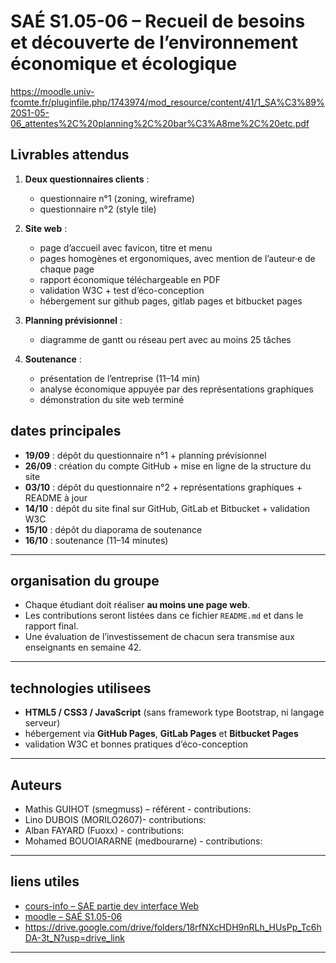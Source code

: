 # SAÉ S1.05-06 – Recueil de besoins et découverte de l’environnement économique et écologique

https://moodle.univ-fcomte.fr/pluginfile.php/1743974/mod_resource/content/41/1_SA%C3%89%20S1-05-06_attentes%2C%20planning%2C%20bar%C3%A8me%2C%20etc.pdf

## Livrables attendus
1. **Deux questionnaires clients** :  
   - questionnaire n°1 (zoning, wireframe)  
   - questionnaire n°2 (style tile)

2. **Site web** :  
   - page d’accueil avec favicon, titre et menu  
   - pages homogènes et ergonomiques, avec mention de l’auteur·e de chaque page  
   - rapport économique téléchargeable en PDF  
   - validation W3C + test d’éco-conception  
   - hébergement sur github pages, gitlab pages et bitbucket pages

3. **Planning prévisionnel** :  
   - diagramme de gantt ou réseau pert avec au moins 25 tâches

4. **Soutenance** :  
   - présentation de l’entreprise (11–14 min)  
   - analyse économique appuyée par des représentations graphiques  
   - démonstration du site web terminé  


## dates principales
- **19/09** : dépôt du questionnaire n°1 + planning prévisionnel
- **26/09** : création du compte GitHub + mise en ligne de la structure du site  
- **03/10** : dépôt du questionnaire n°2 + représentations graphiques + README à jour  
- **14/10** : dépôt du site final sur GitHub, GitLab et Bitbucket + validation W3C  
- **15/10** : dépôt du diaporama de soutenance  
- **16/10** : soutenance (11–14 minutes)

---

## organisation du groupe
- Chaque étudiant doit réaliser **au moins une page web**.  
- Les contributions seront listées dans ce fichier `README.md` et dans le rapport final.  
- Une évaluation de l’investissement de chacun sera transmise aux enseignants en semaine 42.

---

## technologies utilisees
- **HTML5 / CSS3 / JavaScript** (sans framework type Bootstrap, ni langage serveur)  
- hébergement via **GitHub Pages**, **GitLab Pages** et **Bitbucket Pages**  
- validation W3C et bonnes pratiques d’éco-conception  


---

## Auteurs
- Mathis GUIHOT (smegmuss) – référent - contributions:
- Lino DUBOIS (MORILO2607)- contributions:
- Alban FAYARD (Fuoxx) - contributions:
- Mohamed BOUOIARARNE (medbourarne) - contributions: 

---

## liens utiles
- [cours-info – SAE partie dev interface Web](https://cours-info.iut-bm.univ-fcomte.fr/upload/perso/77/rs_S1_DIW/diw/sae_diw_livrables_github_v25_1.html)  
- [moodle – SAÉ S1.05-06](https://moodle.univ-fcomte.fr/course/view.php?id=20777#section-0)  
- https://drive.google.com/drive/folders/18rfNXcHDH9nRLh_HUsPp_Tc6hDA-3t_N?usp=drive_link

---
